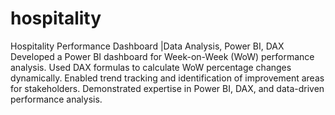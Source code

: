 # hospitality

Hospitality Performance Dashboard |Data Analysis, Power
BI, DAX
Developed a Power BI dashboard for Week-on-Week (WoW)
performance analysis.
Used DAX formulas to calculate WoW percentage changes
dynamically. Enabled trend tracking and identification of
improvement areas for stakeholders.
Demonstrated expertise in Power BI, DAX, and data-driven
performance analysis.
